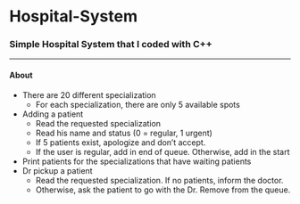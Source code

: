 # Hospital-System
### Simple Hospital System that I coded with C++
---
#### About
- There are 20 different specialization
    - For each specialization, there are only 5 available spots
- Adding a patient
    - Read the requested specialization
    - Read his name and status (0 = regular, 1 urgent)
    - If 5 patients exist, apologize and don’t accept.
    - If the user is regular, add in end of queue. Otherwise, add in the start
- Print patients for the specializations that have waiting patients
- Dr pickup a patient
    - Read the requested specialization. If no patients, inform the doctor.
    - Otherwise, ask the patient to go with the Dr. Remove from the queue.